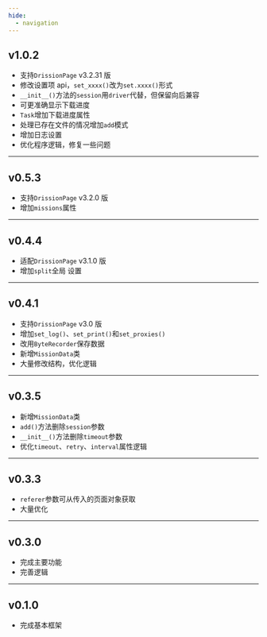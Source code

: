 ```yaml
---
hide:
  - navigation
---
```


## v1.0.2

- 支持`DrissionPage` v3.2.31 版
- 修改设置项 api，`set_xxxx()`改为`set.xxxx()`形式
- `__init__()`方法的`session`用`driver`代替，但保留向后兼容
- 可更准确显示下载进度
- `Task`增加下载进度属性
- 处理已存在文件的情况增加`add`模式
- 增加日志设置
- 优化程序逻辑，修复一些问题

---

## v0.5.3

- 支持`DrissionPage` v3.2.0 版
- 增加`missions`属性

---

## v0.4.4

- 适配`DrissionPage` v3.1.0 版
- 增加`split`全局  设置

---

## v0.4.1

- 支持`DrissionPage` v3.0 版
- 增加`set_log()`、`set_print()`和`set_proxies()`
- 改用`ByteRecorder`保存数据
- 新增`MissionData`类
- 大量修改结构，优化逻辑

---

## v0.3.5

- 新增`MissionData`类
- `add()`方法删除`session`参数
- `__init__()`方法删除`timeout`参数
- 优化`timeout`、`retry`、`interval`属性逻辑

---

## v0.3.3

- `referer`参数可从传入的页面对象获取
- 大量优化

---

## v0.3.0

- 完成主要功能
- 完善逻辑

---

## v0.1.0

- 完成基本框架
































